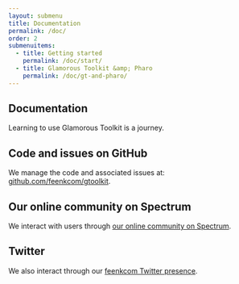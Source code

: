 ```yaml
---
layout: submenu
title: Documentation
permalink: /doc/
order: 2
submenuitems:
  - title: Getting started
    permalink: /doc/start/
  - title: Glamorous Toolkit &amp; Pharo
    permalink: /doc/gt-and-pharo/
---
```


<section id="doc">
  <div class="container pt-5 pb-5 jumbotron-small">
    <div class="row">
      <div class="col-md-12">
        <h1>Documentation</h1>
        <p class="lead">Learning to use Glamorous Toolkit is a journey.</p>
        <h2>Code and issues on GitHub</h2>
        <p>We manage the code and associated issues at: <a href="https://github.com/feenkcom/gtoolkit">github.com/feenkcom/gtoolkit</a>.</p>
        <h2>Our online community on Spectrum</h2>
        <p>We interact with users through <a href="https://spectrum.chat/gtoolkit">our online community on Spectrum</a>.</p>
        <h2>Twitter</h2>
        <p>We also interact through our <a href="https://twitter.com/feenkcom">feenkcom Twitter presence</a>.</p>
      </div>
    </div>
  </div>
</section>
